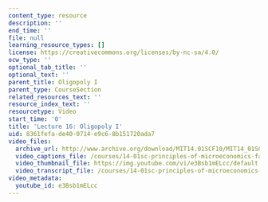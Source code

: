 ```yaml
---
content_type: resource
description: ''
end_time: ''
file: null
learning_resource_types: []
license: https://creativecommons.org/licenses/by-nc-sa/4.0/
ocw_type: ''
optional_tab_title: ''
optional_text: ''
parent_title: Oligopoly I
parent_type: CourseSection
related_resources_text: ''
resource_index_text: ''
resourcetype: Video
start_time: '0'
title: 'Lecture 16: Oligopoly I'
uid: 8361fefa-de40-0714-e9c6-8b151720ada7
video_files:
  archive_url: http://www.archive.org/download/MIT14.01SCF10/MIT14_01SCF10_lec16_300k.mp4
  video_captions_file: /courses/14-01sc-principles-of-microeconomics-fall-2011/9f3771acbf2c5474a214ba900c1ecd82_e3Bsb1mELcc.vtt
  video_thumbnail_file: https://img.youtube.com/vi/e3Bsb1mELcc/default.jpg
  video_transcript_file: /courses/14-01sc-principles-of-microeconomics-fall-2011/51828293bfa97b52fadff6c1b9fcf5f8_e3Bsb1mELcc.pdf
video_metadata:
  youtube_id: e3Bsb1mELcc
---
```

